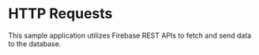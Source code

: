 # HTTP Requests

This sample application utilizes Firebase REST APIs to fetch and send data to the database.
